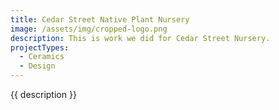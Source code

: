 ```yaml
---
title: Cedar Street Native Plant Nursery
image: /assets/img/cropped-logo.png
description: This is work we did for Cedar Street Nursery.
projectTypes:
  - Ceramics
  - Design
---
```

{{ description }}
